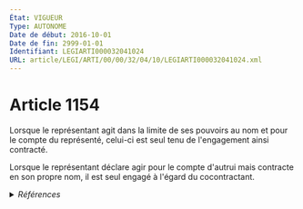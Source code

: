 ```yaml
---
État: VIGUEUR
Type: AUTONOME
Date de début: 2016-10-01
Date de fin: 2999-01-01
Identifiant: LEGIARTI000032041024
URL: article/LEGI/ARTI/00/00/32/04/10/LEGIARTI000032041024.xml
---
```


<h1>Article 1154</h1>

Lorsque le représentant agit dans la limite de ses pouvoirs au nom et pour le
compte du représenté, celui-ci est seul tenu de l'engagement ainsi contracté.<br />

Lorsque le représentant déclare agir pour le compte d'autrui mais contracte en
son propre nom, il est seul engagé à l'égard du cocontractant.


<details>
  <summary><em>Références</em></summary>

  <h2>Articles faisant référence à l'article</h2>
  
  <ul>
    <li>
      <a href="https://legal.tricoteuses.fr//redirection/LEGIARTI000032006591?vers=git&vers=legifrance">Ordonnance n° 2016-131 du 10 février 2016 portant réforme du droit des contrats, du régime général et de la preuve des obligations - article 2 ENTIEREMENT_MODIF</a> MODIFIE source
    </li>
  </ul>
  
  <h2>Références faites par l'article</h2>
  
  <ul>
    <li>
      2016-02-10 MODIFIE cible <a href="https://legal.tricoteuses.fr//redirection/LEGIARTI000032006591?vers=git&vers=legifrance">Ordonnance n° 2016-131 du 10 février 2016 portant réforme du droit des contrats, du régime général et de la preuve des obligations - article 2 ENTIEREMENT_MODIF</a>
    </li>
    <li>
      2999-01-01 CITATION cible <a href="https://legal.tricoteuses.fr//redirection/LEGIARTI000028723882?vers=git&vers=legifrance">Code de commerce - article L611-10-1 AUTONOME MODIFIE, en vigueur du 2014-07-01 au 2016-10-01</a>
    </li>
    <li>
      2999-01-01 CITATION cible <a href="https://legal.tricoteuses.fr//redirection/LEGIARTI000032237390?vers=git&vers=legifrance">Code de la consommation - article L311-16 AUTONOME ABROGE, en vigueur du 2014-03-19 au 2016-07-01</a>
    </li>
    <li>
      2999-01-01 CITATION cible <a href="https://legal.tricoteuses.fr//redirection/LEGIARTI000032226020?vers=git&vers=legifrance">Code de la consommation - article L312-74 AUTONOME MODIFIE, en vigueur du 2016-07-01 au 2016-10-10</a>
    </li>
    <li>
      2999-01-01 CITATION cible <a href="https://legal.tricoteuses.fr//redirection/LEGIARTI000006684594?vers=git&vers=legifrance">Code monétaire et financier - article R512-15 AUTONOME MODIFIE, en vigueur du 2005-08-25 au 2016-10-01</a>
    </li>
    <li>
      2999-01-01 CITATION cible <a href="https://legal.tricoteuses.fr//redirection/LEGIARTI000006580482?vers=git&vers=legifrance">Code rural (ancien) - article 726 AUTONOME ABROGE, en vigueur du 1955-04-19 au 2005-08-25</a>
    </li>
    <li>
      1921-02-09 CITATION cible <a href="https://legal.tricoteuses.fr//redirection/LEGIARTI000006743401?vers=git&vers=legifrance">Décret du 9 février 1921 relatif à l'application de la loi du 5 août 1920 sur le crédit mutuel et la coopération agricole. - article 33 AUTONOME ABROGE, en vigueur du 1929-04-16 au 2007-01-20</a>
    </li>
    <li>
      CODIFICATION source Loi 1804-02-07
    </li>
  </ul>
</details>
